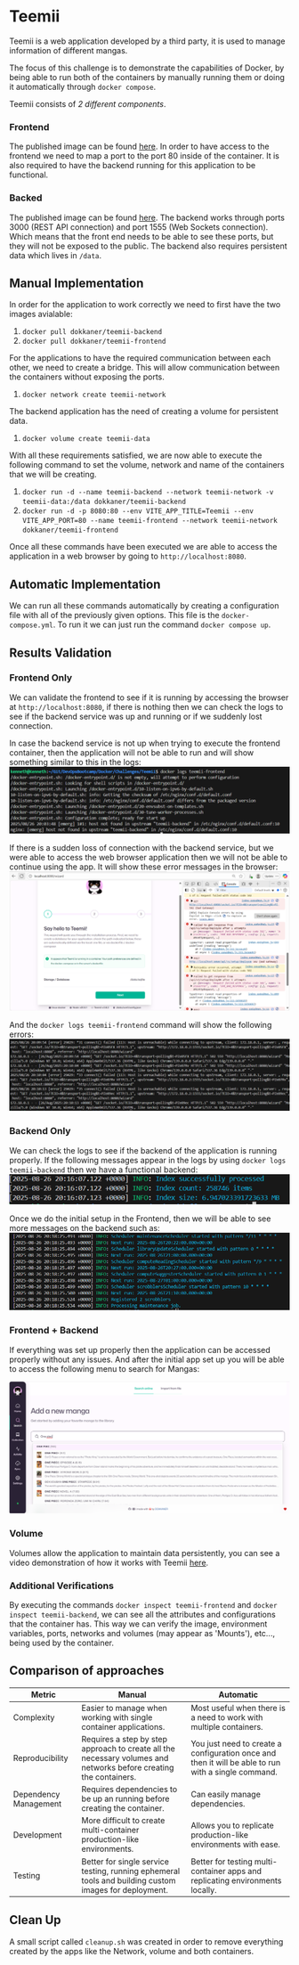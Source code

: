 # Teemii
Teemii is a web application developed by a third party, it is used to manage information of different mangas.

The focus of this challenge is to demonstrate the capabilities of Docker, by being able to run both of the containers by manually running them or doing it automatically through `docker compose`.

Teemii consists of *2 different components*.

### Frontend
The published image can be found [here](https://hub.docker.com/r/dokkaner/teemii-frontend). In order to have access to the frontend we need to map a port to the port 80 inside of the container. It is also required to have the backend running for this application to be functional.

### Backed
The published image can be found [here](https://hub.docker.com/r/dokkaner/teemii-backend). The backend works through ports 3000 (REST API connection) and port 1555 (Web Sockets connection). Which means that the front end needs to be able to see these ports, but they will not be exposed to the public. The backend also requires persistent data which lives in `/data`.

## Manual Implementation
In order for the application to work correctly we need to first have the two images avialable:
1. `docker pull dokkaner/teemii-backend`
2. `docker pull dokkaner/teemii-frontend`

For the applications to have the required communication between each other, we need to create a bridge. This will allow communication between the containers without exposing the ports.
1. `docker network create teemii-network`

The backend application has the need of creating a volume for persistent data.
1. `docker volume create teemii-data`

With all these requirements satisfied, we are now able to execute the following command to set the volume, network and name of the containers that we will be creating.
1. `docker run -d --name teemii-backend --network teemii-network -v teemii-data:/data dokkaner/teemii-backend`
2. `docker run -d -p 8080:80 --env VITE_APP_TITLE=Teemii --env VITE_APP_PORT=80 --name teemii-frontend --network teemii-network dokkaner/teemii-frontend`

Once all these commands have been executed we are able to access the application in a web browser by going to `http://localhost:8080`.

## Automatic Implementation
We can run all these commands automatically by creating a configuration file with all of the previously given options. This file is the `docker-compose.yml`. To run it we can just run the command `docker compose up`.

## Results Validation

### Frontend Only
We can validate the frontend to see if it is running by accessing the browser at `http://localhost:8080`, if there is nothing then we can check the logs to see if the backend service was up and running or if we suddenly lost connection.

In case the backend service is not up when trying to execute the frontend container, then the application will not be able to run and will show something similar to this in the logs: 
![Debug Log](images/frontend-logs.png)

If there is a sudden loss of connection with the backend service, but we were able to access the web browser application then we will not be able to continue using the app. It will show these error messages in the browser:
![Debug Connection](images/frontend-debug.png)

And the `docker logs teemii-frontend` command will show the following errors:
![Debug Connection](images/frontend-connection-lost-logs.png)

### Backend Only
We can check the logs to see if the backend of the application is running properly. If the following messages appear in the logs by using `docker logs teemii-backend` then we have a functional backend: 
![Debug Backend](images/backend-running.png)

Once we do the initial setup in the Frontend, then we will be able to see more messages on the backend such as:
![Debug Backend](images/backend-post-setup.png)


### Frontend + Backend
If everything was set up properly then the application can be accessed properly without any issues. And after the initial app set up you will be able to access the following menu to search for Mangas:

![Manga Menu](images/website.png)

### Volume
Volumes allow the application to maintain data persistently, you can see a video demonstration of how it works with Teemii [here](https://www.youtube.com/watch?v=-wObNDhRJ2Q).

### Additional Verifications
By executing the commands `docker inspect teemii-frontend` and `docker inspect teemii-backend`, we can see all the attributes and configurations that the container has. This way we can verify the image, environment variables, ports, networks and volumes (may appear as 'Mounts'), etc..., being used by the container.

## Comparison of approaches
| Metric | Manual | Automatic |
---------|--------|------------
| Complexity | Easier to manage when working with single container applications. | Most useful when there is a need to work with multiple containers. |
|Reproducibility | Requires a step by step approach to create all the necessary volumes and networks before creating the containers. | You just need to create a configuration once and then it will be able to run with a single command. |
|Dependency Management| Requires dependencies to be up an running before creating the container. | Can easily manage dependencies. |
|Development| More difficult to create multi-container production-like environments. | Allows you to replicate production-like environments with ease.|
| Testing | Better for single service testing, running ephemeral tools and building custom images for deployment. | Better for testing multi-container apps and replicating environments locally. |

## Clean Up
A small script called `cleanup.sh` was created in order to remove everything created by the apps like the Network, volume and both containers.